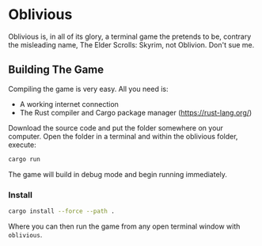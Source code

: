 # Oblivious
Oblivious is, in all of its glory, a terminal game the pretends to be, contrary the misleading name, The Elder Scrolls: Skyrim, not Oblivion. Don't sue me.

## Building The Game
Compiling the game is very easy. All you need is:
* A working internet connection
* The Rust compiler and Cargo package manager (https://rust-lang.org/)

Download the source code and put the folder somewhere on your computer. Open the folder in a terminal and within the oblivious folder, execute:
```sh
cargo run
```
The game will build in debug mode and begin running immediately.

### Install
```sh
cargo install --force --path .
```
Where you can then run the game from any open terminal window with `oblivious`.
